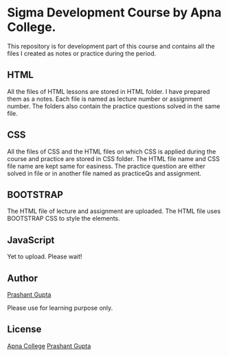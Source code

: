 # Sigma Development Course by Apna College.

This repository is for development part of this course and contains all the files I created as notes or practice during the period.

## HTML
All the files of HTML lessons are stored in HTML folder. I have prepared them as a notes. Each file is named as lecture number or assignment number. The folders also contain the practice questions solved in the same file.

## CSS 
All the files of CSS and the HTML files on which CSS is applied during the course and practice are stored in CSS folder. The HTML file name and CSS file name are kept same for easiness. The practice question are either solved in file or in another file named as practiceQs and assignment.

## BOOTSTRAP
The HTML file of lecture and assignment are uploaded. The HTML file uses BOOTSTRAP CSS to style the elements. 

## JavaScript
Yet to upload.  Please wait!

## Author

[Prashant Gupta](https://www.github.com/prashant-g0/)

Please use for learning purpose only.

## License

[Apna College](https://www.apnacollege.in/)
[Prashant Gupta](https://www.github.com/prashant-g0/)
